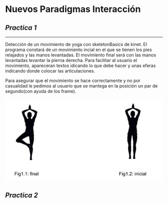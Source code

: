 # Nuevos Paradigmas Interacción


## *Practica 1*
---------------

Detección de un movimiento de yoga con skeletonBasics de kinet.
El programa constará de un movimiento incial en el que se tienen los pies
relajados y las manos levantadas. El movimiento final será con las manos levantadas
levantar la pierna derecha. Para facilitar al usuario  el movimiento, apareceran
textos idicando lo que debe hacer y unas eferas indicando donde colocar las
articulaciones.

Para asegurar que el movimiento se hace correctamente y no por casualidad le pedimos
al usuario que se mantega en la posición un par de segundo(con ayuda de los frame).

![Captura 1](images/posicionP1.PNG)

## *Practica 2*
